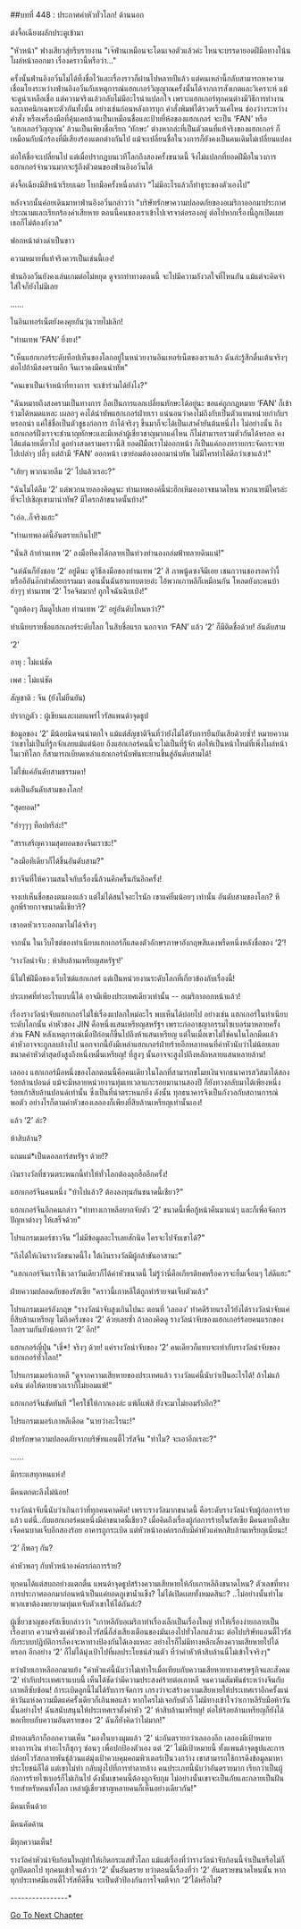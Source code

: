 ##บทที่ 448 : ประกาศค่าหัวทั่วโลก!
ด้านนอก

ต่งจื้อเฉียงผลักประตูเข้ามา

"หัวหน้า" ฟางเสียวสุ่ยรีบรายงาน "เจ๊ฟ่านเหมือนจะโดนเจอตัวแล้วค่ะ ไหนจะบรรดายอดฝีมือทางโน้นโผล่หน้าออกมา เรื่องคราวนี้หรือว่า..."

ครั้งนั้นฟ่านอิงอวิ๋นไม่ได้ทิ้งชื่อไว้และเรื่องราวก็ผ่านไปหลายปีแล้ว แต่คนเหล่านี้กลับสามารถหาความเชื่อมโยงระหว่างฟ่านอิงอวิ๋นกับเหตุการณ์แฮกเกอร์วิญญาณครั้งนั้นได้จากการสังเกตและวิเคราะห์ แม้จะดูน่าเหลือเชื่อ แต่ความจริงแล้วกลับไม่มีอะไรน่าแปลกใจ เพราะแฮกเกอร์ทุกคนต่างมีวิธีการทำงานและเทคนิกเฉพาะตัวกันทั้งนั้น อย่างเช่นก่อนหลังการบุก คำสั่งพิมพ์ได้รวดเร็วแค่ไหน ช่องว่างระหว่างคำสั่ง หรือเครื่องมือที่คุ้นเคยล้วนเป็นเหมือนชื่อและป้ายยี่ห้อของแฮกเกอร์ จะเป็น ‘FAN’ หรือ ‘แฮกเกอร์วิญญาณ’ ล้วนเป็นเพียงชื่อเรียก ‘ทักษะ’ ต่างหากล่ะที่เป็นตัวตนที่แท้จริงของแฮกเกอร์ ก็เหมือนกับนักร้องที่มีเสียงร้องแตกต่างกันไป แม้จะเปลี่ยนชื่อในวงการก็ยังคงเป็นคนเดิมไม่เปลี่ยนแปลง

ต่อให้ชื่อจะเปลี่ยนไป แต่เมื่อปรากฏบนเวทีโลกถึงสองครั้งขนาดนี้ จึงไม่แปลกที่ยอดฝีมือในวงการแฮกเกอร์จำนวนมากจะรู้ถึงตัวตนของฟ่านอิงอวิ๋นได้

ต่งจื้อเฉียงมีสีหน้าเรียบเฉย โบกมือครั้งหนึ่งกล่าว "ไม่มีอะไรแล้วก็ทำธุระของตัวเองไป"

หลังจากนั้นค่อยเดินมาหาฟ่านอิงอวิ๋นกล่าวว่า "บริษัทรักษาความปลอดภัยของอเมริกาออกมาประกาศประณามและเรียกร้องค่าเสียหาย ตอนนี้คนของเราเข้าไปเจรจาต่อรองอยู่ ต่อไปหากเรื่องนี้ถูกเปิดเผยเธอก็ไม่ต้องกังวล"

ฟอกหน้าต่างดำเป็นขาว

ความหมายที่แท้จริงควรเป็นเช่นนี้เอง!

ฟ่านอิงอวิ๋นยังคงเล่นเกมต่อไม่หยุด ดูจากท่าทางตอนนี้ จะไปมีความกังวลใจที่ไหนกัน แม้แต่จะคิดจำใส่ใจก็ยังไม่มีเลย

……

ในอินเทอร์เน็ตยังคงคุยกันวุ่นวายไม่เลิก!

"ท่านเทพ ‘FAN’ ยิ่งยง!"

"เห็นแฮกเกอร์ระดับท็อปเท็นของโลกอยู่ในหน่วยงานอินเทอร์เน็ตของเราแล้ว ฉันล่ะรู้สึกตื่นเต้นจริงๆ ต่อไปถ้ามีสงครามอีก จีนเราคงมีคนนำทัพ"

"คนเขาเป็นเจ้าหน้าที่ทางการ จะเข้าร่วมได้ยังไง?"

"ฉันหมายถึงสงครามเป็นทางการ ถือเป็นการแลกเปลี่ยนทักษะได้อยู่นะ ขอแค่ถูกกฎหมาย ‘FAN’ ก็เข้าร่วมได้หมดแหละ เผลอๆ คงได้นำทัพแฮกเกอร์ฝ่ายเรา แน่นอนว่าคงไม่ถึงกับเป็นตัวแทนหน่วยกำกับฯ หรอกน่า แค่ใช้ชื่อเป็นตัวชูธงก่อการ ถ้าได้จริงๆ ขึ้นมาก็จะได้เป็นเสาค้ำยันต้นหนึ่งไง ไม่อย่างนั้น ถึงแฮกเกอร์ฝั่งเราจะชำนาญทักษะและมีเหล่าผู้เชี่ยวชาญมากแค่ไหน ก็ไม่สามารถรวมตัวกันได้หรอก คงได้แต่ฉายเดี่ยวไป ดูอย่างสงครามคราวนี้สิ ยอดฝีมือเราไม่ออกหน้า ก็เป็นแค่กองทรายกระจัดกระจายไปเปล่าๆ ปลี้ๆ แต่ถ้ามี ‘FAN’ ออกหน้า เขาย่อมต้องออกมานำทัพ ไม่มีใครทำได้ดีกว่าเขาแล้ว!"

"เฮ้ยๆ พวกนายลืม ‘2’ ไปแล้วเรอะ?"

"ฉันไม่ได้ลืม ‘2’ แต่พวกนายลองคิดดูนะ ท่านเทพองค์นี้น่ะฮึกเหิมองอาจขนาดไหน พวกนายมีใครล่ะที่จะไปเชิญเขามานำทัพ? มีใครกล้าขนาดนั้นบ้าง!"

"เอ่อ..ก็จริงแฮะ"

"ท่านเทพองค์นี้อันตรายเกินไป!"

"นั่นสิ ถ้าท่านเทพ ‘2’ ลงมือทีคงได้กลายเป็นท่วงทำนองถล่มฟ้าทลายดินแน่!"

"แต่ฉันก็ยังชอบ ‘2’ อยู่ดีนะ ดูวิธีลงมือของท่านเทพ ‘2’ สิ ภาพนู้ดซงจีมีเอย เชนกวานชองรถคว่ำงี้ หรืออีอันอ๊กทำศัลยกรรมมา ตอนนั้นฉันฮาแทบตายอ่ะ ไอ้พวกเกาหลีก็เหมือนกัน โหลดยังกะคนบ้า ฮ่าๆๆ ท่านเทพ ‘2’ โรคจิตมาก! ถูกใจฉันฉิบเป๋ง!"

"ถูกต้องๆ ลืมดูไปเลย ท่านเทพ ‘2’ อยู่อันดับไหนหว่า?"

ทำเนียบรายชื่อแฮกเกอร์ระดับโลก ในสิบชื่อแรก นอกจาก ‘FAN’ แล้ว ‘2’ ก็มีติดชื่อด้วย!
อันดับสาม

‘2’

อายุ : ไม่แน่ชัด

เพศ : ไม่แน่ชัด

สัญชาติ : จีน (ยังไม่ยืนยัน)

ปรากฏตัว : ผู้เขียนและเผยแพร่ไวรัสแพนด้าจุดธูป

ข้อมูลของ ‘2’ มีน้อยนิดจนน่าตกใจ แม้แต่สัญชาติจีนที่ว่ายังไม่ได้รับการยืนยันเสียด้วยซ้ำ! หมายความว่าเขาไม่เป็นที่รู้กจักเลยแม้แต่น้อย ถึงแฮกเกอร์คนนี้จะไม่เป็นที่รู้จัก ต่อให้เป็นหน้าใหม่ที่เพิ่งโผล่หน้าในเวทีโลก ก็สามารถเบียดเหล่าแฮกเกอร์นับพันทะยานขึ้นสู่อันดับสามได้!

ไม่ใช่แค่อันดับสามธรรมดา!

แต่เป็นอันดับสามของโลก!

"สุดยอด!"

"ฮ่าๆๆๆ ท็อปทรีล่ะ!"

"สรรเสริญความสุดยอดของจีนเราซะ!"

"ลงมือทีเดียวก็ได้ขึ้นอันดับสาม?"

ชาวจีนที่ให้ความสนใจกับเรื่องนี้ล้วนคึกครื้นกันอีกครั้ง!

จางเย่เห็นชื่อของตนเองแล้ว แต่ไม่ได้สนใจอะไรนัก เขาแค่ยิ้มน้อยๆ เท่านั้น อันดับสามของโลก? หึ ลูกพี่ร้ายกาจขนาดนี้เชียวรึ?

เขาอดหัวเราะออกมาไม่ได้จริงๆ

จากนั้น ในเว็บไซต์ของทำเนียบแฮกเกอร์ก็แสดงตัวอักษรภาษาอังกฤษสีแดงพรืดหนึ่งหลังชื่อของ ‘2’!

‘รางวัลนำจับ : ห้าสิบล้านเหรียญสหรัฐฯ!’

นี่ไม่ใช่ฝีมือของเว็บไซต์แฮกเกอร์ แต่เป็นหน่วยงานระดับโลกที่เกี่ยวข้องกับเรื่องนี้!

ประเทศที่ทำอะไรแบบนี้ได้ อาจมีเพียงประเทศเดียวเท่านั้น -- อเมริกาออกหน้าแล้ว!

เรื่องรางวัลนำจับแฮกเกอร์ไม่ใช่เรื่องแปลกใหม่อะไร พบเห็นได้บ่อยไป อย่างเช่น แฮกเกอร์ในทำเนียบระดับโลกนั้น ค่าหัวของ JIN คือหนึ่งแสนเหรียญสหรัฐฯ เพราะก่ออาชญากรรมไซเบอร์มาหลายครั้ง ส่วน FAN หลังเหตุการณ์เมื่อปีก่อนก็ขึ้นไปถึงห้าแสนเหรียญ แต่ในเมื่อเขาไม่ใช่คนในโลกมืดแล้ว ค่าหัวอาจจะถูกลบล้างไป นอกจากนี้ยังมีเหล่าแฮกเกอร์ฝ่ายร้ายอีกหลายคนที่ค่าหัวนับว่าไม่น้อยเลย ขนาดค่าหัวต่ำสุดยังสูงถึงหนึ่งหมื่นเหรียญ! ที่สูงๆ นั้นอาจจะสูงไปถึงหลักหลายแสนหลายล้าน!

เลออง แฮกเกอร์มือหนึ่งของโลกตอนนี้คือคนเดียวในโลกที่สามารถขโมยเงินจากธนาคารสวิสมาได้สองร้อยล้านปอนด์ แม้จะมีหลายหน่วยงานทุ่มเทเวลาแกะรอยมานานสองปี ก็ยังทวงกลับมาได้เพียงหนึ่งร้อยเก้าสิบล้านปอนด์เท่านั้น ซึ่งเป็นที่น่าตระหนกยิ่ง ดังนั้น ทุกธนาคารจึงเป็นกังวลกับสถานการณ์พอตัว อย่างไรก็ตามค่าหัวของเลอองก็เพียงยี่สิบล้านเหรียญเท่านั้นเอง!

แล้ว ‘2’ ล่ะ?

ห้าสิบล้าน?

แถมแม่*เป็นดอลลาร์สหรัฐฯ ด้วย!?

เงินรางวัลที่ชวนตระหนกนี้ทำให้ทั่วโลกต้องลุกฮืออีกครั้ง!

แฮกเกอร์จีนคนหนึ่ง "บ้าไปแล้ว? ต้องลงทุนกันขนาดนี้เชียว?"

แฮกเกอร์จีนอีกคนกล่าว "ท่าทางเกาหลีอยากจับตัว ‘2’ ขนาดนี้เพื่อกู้หน้าคืนมาแน่ๆ และก็เพื่อจัดการปัญหาต่างๆ ให้เสร็จด้วย"

โปรแกรมเมอร์ชาวจีน "ไม่มีข้อมูลอะไรเลยสักนิด ใครจะไปจับเขาได้?"

"ถึงได้ให้เงินรางวัลขนาดนี้ไง ใต้เงินรางวัลมีผู้กล้าขันอาสานะ"

"แฮกเกอร์จีนเราใช้เวลาวันเดียวก็ได้ค่าหัวขนาดนี้ ไม่รู้ว่านี่คือเกียรติยศหรือควรจะยิ้มเจื่อนๆ ใส่ดีแฮะ"

ฝ่ายความปลอดภัยของรัสเซีย "คราวนี้เกาหลีใต้ถูกทำร้ายจนเจ็บตัวแล้ว"

โปรแกรมเมอร์อังกฤษ "รางวัลนำจับสูงเกินไปนะ ตอนที่ ‘เลออง’ ทำคดีร้ายแรงไว้ยังได้รางวัลนำจับแค่ยี่สิบล้านเหรียญ ไม่ถึงครึ่งของ ‘2’ ด้วยเลยซ้ำ ถ้าลองคิดดู รางวัลนำจับของแฮกเกอร์ร้อยคนแรกของโลกรวมกันยังน้อยกว่า ‘2’ อีก!"

แฮกเกอร์ญี่ปุ่น "เชี่*! จริงๆ ด้วย! แค่รางวัลนำจับของ ‘2’ คนเดียวก็แทบจะเท่ากับรางวัลนำจับของแฮกเกอร์ทั่วโลก!"

โปรแกรมเมอร์เกาหลี "ดูจากความเสียหายของประเทศแล้ว รางวัลแค่นี้นับว่าเป็นอะไรได้! ถ้าไม่แก้แค้น ต่อให้ตายพวกเราก็ไม่ยอมแพ้!"

แฮกเกอร์จีนขัดทันที "ใครใช้ให้กากเองล่ะ แพ้ก็แพ้สิ ยังจะมาไม่ยอมรับอีก?"

โปรแกรมเมอร์เกาหลีเดือด "นายว่าอะไรนะ!"

ฝ่ายรักษาความปลอดภัยจากบริษัทแอนตี้ไวรัสจีน "ทำไม? จะเอาอีกเรอะ?"

……

มีกระแสทุกหนแห่ง!

มีคนตกตะลึงไม่น้อย!

รางวัลนำจับนี้นับว่าเกินกว่าที่ทุกคนคาดคิด! เพราะรางวัลมากขนาดนี้ คือระดับรางวัลนำจับผู้ก่อการร้ายแล้ว แต่นี่..กับแฮกเกอร์คนหนึ่งมีค่าขนาดนี้เชียว? เมื่อคิดถึงเรื่องผู้ก่อการร้ายในรัสเซีย มีคนตายถึงสิบเจ็ดคนบาดเจ็บอีกสองร้อย อาคารถูกระเบิด แต่หัวหน้าองค์กรกลับมีค่าหัวแค่หกสิบล้านเหรียญเนี่ยนะ!

‘2’ ก็พอๆ กัน?

ค่าหัวพอๆ กับหัวหน้าองค์กรก่อการร้าย?

ทุกคนได้แต่สบถอย่างแตกตื่น แพนด้าจุดธูปสร้างความเสียหายให้กับเกาหลีถึงขนาดไหน? ตัวเลขที่ทางการประกาศออกมาก่อนหน้าเป็นแค่ยอดภูเขาน้ำแข็ง? ไม่ได้เปิดเผยทั้งหมดสินะ? ..ไม่อย่างนั้นทำไมพวกเขาต้องพยายามทุ่มเทจับตัวเขาให้ได้กันล่ะ?

ผู้เชี่ยวชาญของรัสเซียกล่าวว่า "เกาหลีกับอเมริกาทำเรื่องเล็กเป็นเรื่องใหญ่ ทำให้เรื่องง่ายกลายเป็นเรื่องยาก ความจริงแค่ตัวของไวรัสนี่ก็ส่งเสียงเตือนของมันเองไปทั่วโลกแล้วนะ ต่อไปบริษัทแอนตี้ไวรัสกับระบบปฏิบัติการก็คงจะหาทางป้องกันได้เองแหละ อย่างไรก็ไม่มีทางหลีกเลี่ยงความเสียหายไปได้หรอก อีกอย่าง ‘2’ ก็ไม่ได้มุ่งเป้าไปที่ผลประโยชน์ส่วนตัว ที่ว่าค่าหัวห้าสิบล้านนี่ไม่เข้าใจจริงๆ"

ทว่าฝ่ายเกาหลีออกมาแย้ง "ค่าหัวแค่นี้นับว่าไม่เท่าไรเมื่อเทียบกับความเสียหายทางเศรษฐกิจและสังคม ‘2’ ทำกับประเทศเราแบบนี้ เห็นได้ชัดว่ามีความประสงค์ร้ายต่อเกาหลี จนความสัมพันธ์ระหว่างจีนกับเกาหลีซับซ้อน! ถ้าระเบิดลูกนี้ไม่ได้รับการจัดการ เกรงว่าจะสร้างความเสียหายให้ประเทศเราอีกครั้งแน่ ห้าวันแห่งความมืดแค่ครั้งเดียวก็เกินพอแล้ว หากใครไม่เจอกับตัวก็ ไม่มีทางเข้าใจว่าเกาหลีรับมือห้าวันนั้นอย่างไร! ฉันสนับสนุนให้ประเทศเราตั้งค่าหัว ‘2’ ห้าสิบล้านเหรียญ! ต่อให้ร้อยล้านเหรียญก็ยังได้ พอเทียบกับความอันตรายของ ‘2’ ฉันก็ยังคิดว่าไม่มาก!"

ฝ่ายอเมริกาก็ออกความเห็น "มองในบางมุมแล้ว ‘2’ น่ะอันตรายกว่าเลอองอีก เลอองมีเป้าหมายทางการเงิน ทำอะไรก็ซุกๆ ซ่อนๆ เพื่อปกป้องตัวเอง แต่ ‘2’ ไม่มีเป้าหมายนี้ ทั้งแพนด้าจุดธูปและการปล่อยไวรัสกลายพันธุ์ล้วนแต่มุ่งเป้าควบคุมคอมพิวเตอร์เป็นวงกว้าง เขาสามารถใช้การดึงข้อมูลมาหาประโยชน์ก็ได้ แต่เขาไม่ทำ กลับมุ่งไปที่การทำลายล้าง คนประเภทนี้นับว่าอันตรายมาก เรียกว่าเป็นผู้ก่อการร้ายไซเบอร์ก็ไม่เกินไป ดังนั้นเขาคนนี้ต้องถูกจับกุม ไม่อย่างนั้นเขาจะเป็นภัยและกลายเป็นฝันร้ายสำหรับคนทั้งโลก เหล่าผู้เชี่ยวชาญหลายคนก็เห็นอย่างเดียวกัน!"

มีคนเห็นด้วย

มีคนคัดค้าน

มีทุกความเห็น!

รางวัลค่าหัวนำจับก้อนใหญ่ทำให้เกิดกระแสทั่วโลก แม้แต่เรื่องที่ว่ารางวัลนำจับก้อนนี้จำเป็นหรือไม่ก็ถูกปัดตกไป ทุกคนเข้าใจแล้วว่า ‘2’ นั้นอันตราย ทว่าตอนนี้เรื่องที่ว่า ‘2’ อันตรายขนาดไหนนั้น หากทุกประเทศมีแอนตี้ไวรัสที่ดีขึ้น จะเป็นตัวป้องกันการโจมตีจาก ‘2’ได้หรือไม่?

*-*-*-*-*-*-*-*-*-*-*-*-*-*-*-*-*


[Go To Next Chapter]( ./49.md)